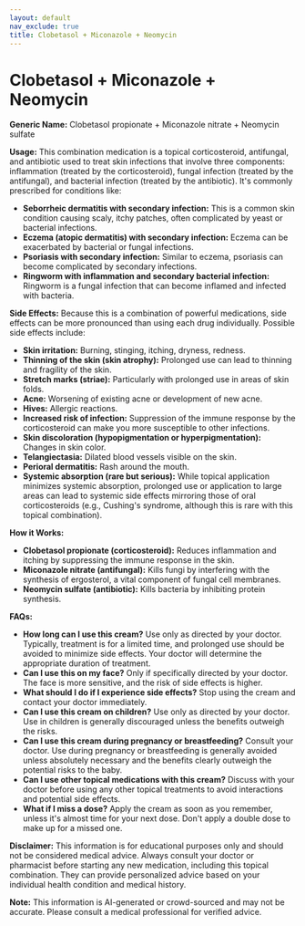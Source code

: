 ```yaml
---
layout: default
nav_exclude: true
title: Clobetasol + Miconazole + Neomycin
---
```


# Clobetasol + Miconazole + Neomycin

**Generic Name:** Clobetasol propionate + Miconazole nitrate + Neomycin sulfate

**Usage:** This combination medication is a topical corticosteroid, antifungal, and antibiotic used to treat skin infections that involve three components:  inflammation (treated by the corticosteroid), fungal infection (treated by the antifungal), and bacterial infection (treated by the antibiotic).  It's commonly prescribed for conditions like:

* **Seborrheic dermatitis with secondary infection:** This is a common skin condition causing scaly, itchy patches, often complicated by yeast or bacterial infections.
* **Eczema (atopic dermatitis) with secondary infection:** Eczema can be exacerbated by bacterial or fungal infections.
* **Psoriasis with secondary infection:** Similar to eczema, psoriasis can become complicated by secondary infections.
* **Ringworm with inflammation and secondary bacterial infection:** Ringworm is a fungal infection that can become inflamed and infected with bacteria.


**Side Effects:**  Because this is a combination of powerful medications, side effects can be more pronounced than using each drug individually.  Possible side effects include:

* **Skin irritation:** Burning, stinging, itching, dryness, redness.
* **Thinning of the skin (skin atrophy):** Prolonged use can lead to thinning and fragility of the skin.
* **Stretch marks (striae):** Particularly with prolonged use in areas of skin folds.
* **Acne:** Worsening of existing acne or development of new acne.
* **Hives:** Allergic reactions.
* **Increased risk of infection:** Suppression of the immune response by the corticosteroid can make you more susceptible to other infections.
* **Skin discoloration (hypopigmentation or hyperpigmentation):** Changes in skin color.
* **Telangiectasia:** Dilated blood vessels visible on the skin.
* **Perioral dermatitis:** Rash around the mouth.
* **Systemic absorption (rare but serious):**  While topical application minimizes systemic absorption, prolonged use or application to large areas can lead to systemic side effects mirroring those of oral corticosteroids (e.g., Cushing's syndrome, although this is rare with this topical combination).


**How it Works:**

* **Clobetasol propionate (corticosteroid):** Reduces inflammation and itching by suppressing the immune response in the skin.
* **Miconazole nitrate (antifungal):** Kills fungi by interfering with the synthesis of ergosterol, a vital component of fungal cell membranes.
* **Neomycin sulfate (antibiotic):** Kills bacteria by inhibiting protein synthesis.


**FAQs:**

* **How long can I use this cream?**  Use only as directed by your doctor.  Typically, treatment is for a limited time, and prolonged use should be avoided to minimize side effects.  Your doctor will determine the appropriate duration of treatment.
* **Can I use this on my face?**  Only if specifically directed by your doctor.  The face is more sensitive, and the risk of side effects is higher.
* **What should I do if I experience side effects?**  Stop using the cream and contact your doctor immediately.
* **Can I use this cream on children?**  Use only as directed by your doctor.  Use in children is generally discouraged unless the benefits outweigh the risks.
* **Can I use this cream during pregnancy or breastfeeding?** Consult your doctor. Use during pregnancy or breastfeeding is generally avoided unless absolutely necessary and the benefits clearly outweigh the potential risks to the baby.
* **Can I use other topical medications with this cream?**  Discuss with your doctor before using any other topical treatments to avoid interactions and potential side effects.
* **What if I miss a dose?**  Apply the cream as soon as you remember, unless it's almost time for your next dose.  Don't apply a double dose to make up for a missed one.


**Disclaimer:** This information is for educational purposes only and should not be considered medical advice.  Always consult your doctor or pharmacist before starting any new medication, including this topical combination. They can provide personalized advice based on your individual health condition and medical history.


**Note:** This information is AI-generated or crowd-sourced and may not be accurate. Please consult a medical professional for verified advice.